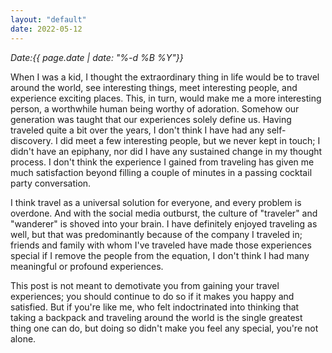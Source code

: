 ```yaml
---
layout: "default"
date: 2022-05-12
---
```


<i>Date:{{ page.date | date: "%-d %B %Y"}}</i>

When I was a kid, I thought the extraordinary thing in life would be to travel around the world, see interesting things, meet interesting people, and experience exciting places. This, in turn, would make me a more interesting person, a worthwhile human being worthy of adoration. Somehow our generation was taught that our experiences solely define us. Having traveled quite a bit over the years, I don't think I have had any self-discovery. I did meet a few interesting people, but we never kept in touch; I didn't have an epiphany, nor did I have any sustained change in my thought process. I don't think the experience I gained from traveling has given me much satisfaction beyond filling a couple of minutes in a passing cocktail party conversation.
		
I think travel as a universal solution for everyone, and every problem is overdone. And with the social media outburst, the culture of "traveler" and "wanderer" is shoved into your brain. I have definitely enjoyed traveling as well, but that was predominantly because of the company I traveled in; friends and family with whom I've traveled have made those experiences special if I remove the people from the equation, I don't think I had many meaningful or profound experiences.

This post is not meant to demotivate you from gaining your travel experiences; you should continue to do so if it makes you happy and satisfied. But if you're like me, who felt indoctrinated into thinking that taking a backpack and traveling around the world is the single greatest thing one can do, but doing so didn't make you feel any special, you're not alone.
